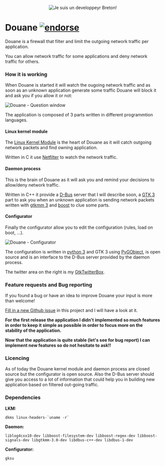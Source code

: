 <p align="center">
  <img src="https://raw.github.com/zedtux/gpair/master/media/developpeur_breton_logo.png" alt="Je suis un developpeyr Breton!"/>
</p>

# Douane [![endorse](http://api.coderwall.com/zedtux/endorsecount.png)](http://coderwall.com/zedtux)

Douane is a firewall that filter and limit the outgoing network traffic per application.

You can allow network traffic for some applications and deny network traffic for others.

### How it is working

When Douane is started it will watch the ougoing network traffic and as soon as an unknown application generate some traffic Douane will block it and ask you if you allow it or not:

![Douane - Question window](https://pbs.twimg.com/media/BNIv_V2CEAAPPyi.png:large)

The application is composed of 3 parts written in different programmtion languages.

#### Linux kernel module

The [Linux Kernel Module](https://en.wikipedia.org/wiki/Loadable_kernel_module) is the heart of Douane as it will catch outgoing network packets and find owning application.

Written in C it use [Netfilter](http://www.netfilter.org/) to watch the network traffic.

#### Daemon process

This is the brain of Douane as it will ask you and remind your decisions to allow/deny network traffic.

Written in C++ it provide a [D-Bus](dbus.freedesktop.org/) server that I will describe soon, a [GTK 3](http://www.gtk.org/) part to ask you when an unknown application is sending network packets written with [gtkmm 3](http://www.gtkmm.org/) and [boost](http://www.boost.org/) to clue some parts.

#### Configurator

Finally the configurator allow you to edit the configuration (rules, load on boot, ...).

![Douane - Configurator](https://pbs.twimg.com/media/BNdVVAOCQAI8CRr.png:large)

The configuration is written in [python 3](http://www.python.org/) and GTK 3 using [PyGObject](https://live.gnome.org/PyGObject), is open source and is an interface to the D-Bus server provided by the daemon process.

The twitter area on the right is my [GtkTwitterBox](https://github.com/zedtux/gtktwitterbox).

### Feature requests and Bug reporting

If you found a bug or have an idea to improve Douane your input is more than welcome!

[Fill in a new Github issue](https://github.com/zedtux/Douane/issues/new) in this project and I will have a look at it.


**For the first release the application I didn't implemented so much features in order to keep it simple as possible in order to focus more on the stability of the application.**

**Now that the application is quite stable (let's see for bug report) I can implement new features so do not hesitate to ask!!**

### Licencing

As of today the Douane kernel module and daemon process are closed source but the configurator is open source. Also the D-Bus server should give you access to a lot of information that could help you in building new application based on filtered out-going traffic.

### Dependencies

**LKM:**

    dkms linux-headers-`uname -r`

**Daemon:**

    liblog4cxx10-dev libboost-filesystem-dev libboost-regex-dev libboost-signals-dev libgtkmm-3.0-dev libdbus-c++-dev libdbus-1-dev

**Configurator:**

    gksu
